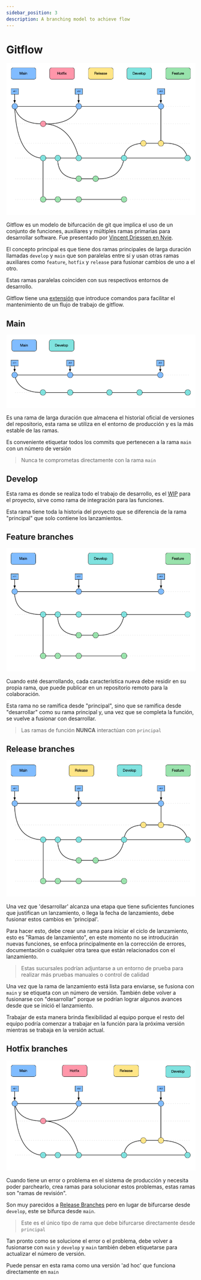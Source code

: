 ```yaml
---
sidebar_position: 3
description: A branching model to achieve flow
---
```


# Gitflow

![Flujo de trabajo de Gitflow](./images/gitflow-workflow.png)

Gitflow es un modelo de bifurcación de git que implica el uso de un conjunto de funciones, auxiliares y múltiples ramas primarias para desarrollar software. Fue presentado por [Vincent Driessen en Nvie](http://nvie.com/posts/a-successful-git-branching-model/).

El concepto principal es que tiene dos ramas principales de larga duración llamadas `develop` y `main` que son paralelas entre sí y usan otras ramas auxiliares como `feature`, `hotfix` y `release` para fusionar cambios de uno a el otro.

Estas ramas paralelas coinciden con sus respectivos entornos de desarrollo.

Gitflow tiene una [extensión](https://github.com/nvie/gitflow) que introduce comandos para facilitar el mantenimiento de un flujo de trabajo de gitflow.

## Main

![Sucursal principal](./images/main-develop-branch.png)

Es una rama de larga duración que almacena el historial oficial de versiones del repositorio, esta rama se utiliza en el entorno de producción y es la más estable de las ramas.

Es conveniente etiquetar todos los commits que pertenecen a la rama `main` con un número de versión

> Nunca te comprometas directamente con la rama `main`

## Develop

Esta rama es donde se realiza todo el trabajo de desarrollo, es el [WIP](https://www.investopedia.com/terms/w/workinprogress.asp) para el proyecto, sirve como rama de integración para las funciones.

Esta rama tiene toda la historia del proyecto que se diferencia de la rama "principal" que solo contiene los lanzamientos.

## Feature branches

![Feature branches](./images/feature-branch.png)

Cuando esté desarrollando, cada característica nueva debe residir en su propia rama, que puede publicar en un repositorio remoto para la colaboración.

Esta rama no se ramifica desde "principal", sino que se ramifica desde "desarrollar" como su rama principal y, una vez que se completa la función, se vuelve a fusionar con desarrollar.

> Las ramas de función **NUNCA** interactúan con `principal`

## Release branches

![Release branches](./images/release-branch.png)

Una vez que 'desarrollar' alcanza una etapa que tiene suficientes funciones que justifican un lanzamiento, o llega la fecha de lanzamiento, debe fusionar estos cambios en 'principal'.

Para hacer esto, debe crear una rama para iniciar el ciclo de lanzamiento, esto es "Ramas de lanzamiento", en este momento no se introducirán nuevas funciones, se enfoca principalmente en la corrección de errores, documentación o cualquier otra tarea que están relacionados con el lanzamiento.

> Estas sucursales podrían adjuntarse a un entorno de prueba para realizar más pruebas manuales o control de calidad

Una vez que la rama de lanzamiento está lista para enviarse, se fusiona con `main` y se etiqueta con un número de versión. También debe volver a fusionarse con "desarrollar" porque se podrían lograr algunos avances desde que se inició el lanzamiento.

Trabajar de esta manera brinda flexibilidad al equipo porque el resto del equipo podría comenzar a trabajar en la función para la próxima versión mientras se trabaja en la versión actual.

## Hotfix branches

![Hotfix branches](./images/hotfix-branch.png)

Cuando tiene un error o problema en el sistema de producción y necesita poder parchearlo, crea ramas para solucionar estos problemas, estas ramas son "ramas de revisión".

Son muy parecidos a [Release Branches](#release-branches) pero en lugar de bifurcarse desde `develop`, este se bifurca desde `main`.

> Este es el único tipo de rama que debe bifurcarse directamente desde `principal`

Tan pronto como se solucione el error o el problema, debe volver a fusionarse con `main` y `develop` y `main` también deben etiquetarse para actualizar el número de versión.

Puede pensar en esta rama como una versión 'ad hoc' que funciona directamente en `main`
